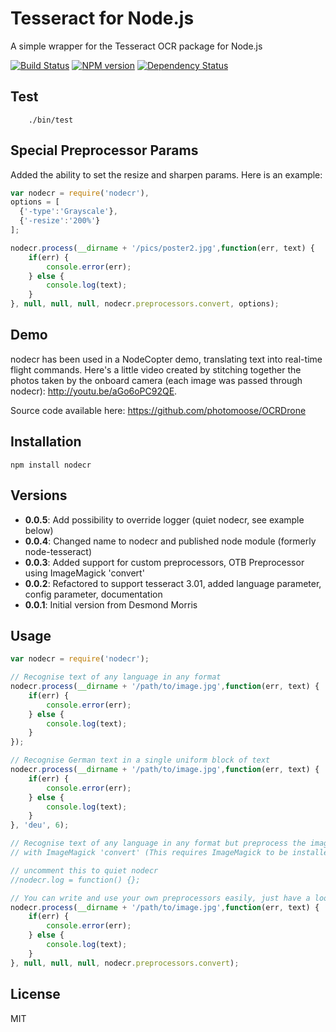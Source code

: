 # Tesseract for Node.js

A simple wrapper for the Tesseract OCR package for Node.js

[![Build Status](https://travis-ci.org/joscha/nodecr.png)](https://travis-ci.org/joscha/nodecr)
[![NPM version](https://badge.fury.io/js/nodecr.png)](http://badge.fury.io/js/nodecr)
[![Dependency Status](https://david-dm.org/joscha/nodecr.png)](https://david-dm.org/joscha/nodecr)

## Test

		./bin/test
		
## Special Preprocessor Params

Added the ability to set the resize and sharpen params.  Here is an example:

```Javascript
var nodecr = require('nodecr'),
options = [
  {'-type':'Grayscale'},
  {'-resize':'200%'}
];

nodecr.process(__dirname + '/pics/poster2.jpg',function(err, text) {
    if(err) {
        console.error(err);
    } else {
        console.log(text);
    }
}, null, null, null, nodecr.preprocessors.convert, options);
```


## Demo
nodecr has been used in a NodeCopter demo, translating text into real-time flight commands.
Here's a little video created by stitching together the photos taken by the onboard camera (each image was passed through nodecr):
http://youtu.be/aGo6oPC92QE.

Source code available here: https://github.com/photomoose/OCRDrone

## Installation
`npm install nodecr`

## Versions
* **0.0.5**: Add possibility to override logger (quiet nodecr, see example below)
* **0.0.4**: Changed name to nodecr and published node module (formerly node-tesseract)
* **0.0.3**: Added support for custom preprocessors, OTB Preprocessor using ImageMagick 'convert'
* **0.0.2**: Refactored to support tesseract 3.01, added language parameter, config parameter, documentation
* **0.0.1**: Initial version from Desmond Morris

## Usage

```JavaScript
var nodecr = require('nodecr');

// Recognise text of any language in any format
nodecr.process(__dirname + '/path/to/image.jpg',function(err, text) {
	if(err) {
		console.error(err);
	} else {
		console.log(text);
	}
});

// Recognise German text in a single uniform block of text
nodecr.process(__dirname + '/path/to/image.jpg',function(err, text) {
	if(err) {
		console.error(err);
	} else {
		console.log(text);
	}
}, 'deu', 6);

// Recognise text of any language in any format but preprocess the image
// with ImageMagick 'convert' (This requires ImageMagick to be installed)

// uncomment this to quiet nodecr
//nodecr.log = function() {};

// You can write and use your own preprocessors easily, just have a look at src/nodecr.coffee
nodecr.process(__dirname + '/path/to/image.jpg',function(err, text) {
	if(err) {
		console.error(err);
	} else {
		console.log(text);
	}
}, null, null, null, nodecr.preprocessors.convert);
```

## License
MIT
